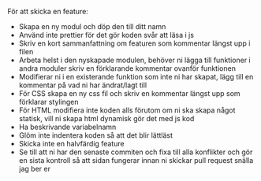 För att skicka en feature:
- Skapa en ny modul och döp den till ditt namn
- Använd inte prettier för det gör koden svår att läsa i js
- Skriv en kort sammanfattning om featuren som kommentar längst upp i filen
- Arbeta helst i den nyskapade modulen, behöver ni lägga till funktioner i andra moduler skriv en förklarande kommentar ovanför funktionen
- Modifierar ni i en existerande funktion som inte ni har skapat, lägg till en kommentar på vad ni har ändrat/lagt till
- För CSS skapa en ny css fil och skriv en kommentar längst upp som förklarar stylingen
- För HTML modifiera inte koden alls förutom om ni ska skapa något statisk, vill ni skapa html dynamisk gör det med js kod
- Ha beskrivande variabelnamn
- Glöm inte indentera koden så att det blir lättläst
- Skicka inte en halvfärdig feature
- Se till att ni har den senaste commiten och fixa till alla konflikter och gör en sista kontroll så att sidan fungerar innan ni skickar pull request snälla jag ber er

